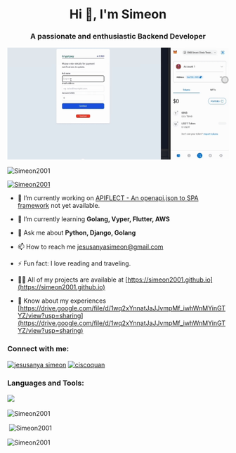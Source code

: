 <h1 align="center">Hi 👋, I'm Simeon</h1>
<h3 align="center">A passionate and enthusiastic  Backend Developer</h3>

<!-- Anime GIF by marlenezw - https://github.com/marlenezw/marlenezw/blob/main/animee.gif -->
<p align="center">
  <a href="https://github.com/Simeon2001/Simeon2001/blob/main/YouCut_20240611_190432419.gif"><img src="https://github.com/Simeon2001/Simeon2001/blob/main/YouCut_20240611_190432419.gif"></a>
</p>
<p align="left"> <img src="https://komarev.com/ghpvc/?username=Simeon2001&label=Profile%20views&color=0e75b6&style=flat" alt="Simeon2001" /> </p>
<p align="left"> <a href="https://github.com/ryo-ma/github-profile-trophy"><img src="https://github-profile-trophy.vercel.app/?username=Simeon2001" alt="Simeon2001" /></a> </p>

- 🔭 I’m currently working on [APIFLECT - An openapi.json to SPA framework](https://github.com/Simeon2001/apiflect_v2) not yet available.
- 🌱 I’m currently learning **Golang, Vyper, Flutter, AWS**

- 💬 Ask me about **Python, Django, Golang**

- 📫 How to reach me [jesusanyasimeon@gmail.com](jesusanyasimeon@gmail.com)

- ⚡ Fun fact: I love reading and traveling.

- 👨‍💻 All of my projects are available at [https://simeon2001.github.io](https://simeon2001.github.io)

- 📄 Know about my experiences [https://drive.google.com/file/d/1wq2xYnnatJaJJvmpMf_iwhWnMYinGTYZ/view?usp=sharing](https://drive.google.com/file/d/1wq2xYnnatJaJJvmpMf_iwhWnMYinGTYZ/view?usp=sharing)

<h3 align="left">Connect with me:</h3>
<p align="left">
<a href="https://ng.linkedin.com/in/simeon-jesusanya-213544196" target="blank"><img align="center" src="https://raw.githubusercontent.com/rahuldkjain/github-profile-readme-generator/master/src/images/icons/Social/linked-in-alt.svg" alt="jesusanya simeon" height="30" width="40" /></a>
<a href="https://twitter.com/ciscoquann" target="blank"><img align="center" src="https://raw.githubusercontent.com/johan/svg-cleanups/5bac1ce84167c62770c481146e3511d22a2931c5/logos/twitter.svg" alt="ciscoquan" height="30" width="40" /></a>

</p>

<h3 align="left">Languages and Tools:</h3>
<p align="left"> <a href="https://skillicons.dev"><img src="https://skillicons.dev/icons?i=py,go,html,css,js,django,fastapi,git,flutter,heroku,sqlite,arduino, bootstrap,postgres," /></a></p>

<p><img align="center" src="https://github-readme-stats.vercel.app/api/top-langs?username=Simeon2001&show_icons=true&theme=dark&locale=en&layout=compact" alt="Simeon2001" /></p>

<p>&nbsp;<img align="center" src="https://github-readme-stats.vercel.app/api?username=Simeon2001&show_icons=true&locale=en" alt="Simeon2001" /></p>

<p><img align="center" src="https://github-readme-streak-stats.herokuapp.com/?user=Simeon2001&" alt="Simeon2001" /></p>
